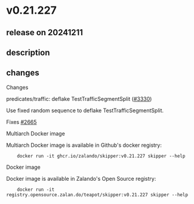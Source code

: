 # v0.21.227

## release on 20241211

## description

## changes

Changes

predicates/traffic: deflake TestTrafficSegmentSplit (<a class="issue-link js-issue-link" data-error-text="Failed to load title" data-id="2720719378" data-permission-text="Title is private" data-url="https://github.com/zalando/skipper/issues/3330" data-hovercard-type="pull_request" data-hovercard-url="/zalando/skipper/pull/3330/hovercard" href="https://github.com/zalando/skipper/pull/3330">#3330</a>)

Use fixed random sequence to deflake TestTrafficSegmentSplit.

Fixes <a class="issue-link js-issue-link" data-error-text="Failed to load title" data-id="1932610671" data-permission-text="Title is private" data-url="https://github.com/zalando/skipper/issues/2665" data-hovercard-type="issue" data-hovercard-url="/zalando/skipper/issues/2665/hovercard" href="https://github.com/zalando/skipper/issues/2665">#2665</a>

Multiarch Docker image

Multiarch Docker image is available in Github's docker registry:

        docker run -it ghcr.io/zalando/skipper:v0.21.227 skipper --help

Docker image

Docker image is available in Zalando's Open Source registry:

        docker run -it registry.opensource.zalan.do/teapot/skipper:v0.21.227 skipper --help

